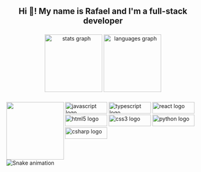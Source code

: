 <h2 align="center">Hi 👋! My name is Rafael and I'm a full-stack developer</h2>

###

<div align="center">
  <img src="https://github-readme-stats.vercel.app/api?hide_title=false&hide_rank=false&show_icons=true&include_all_commits=true&count_private=true&disable_animations=false&theme=dracula&locale=en&hide_border=false&username=rafaluck46" height="150" alt="stats graph"  />
  <img src="https://github-readme-stats.vercel.app/api/top-langs?locale=en&hide_title=false&layout=compact&card_width=320&langs_count=5&theme=dracula&hide_border=false&username=rafaluck46" height="150" alt="languages graph"  />
</div>

###

<img align="left" height="150" src="http://3.bp.blogspot.com/-FN1shmkWzPI/VQ8dzclLIuI/AAAAAAAAOiY/77kGPR2D4Cc/s1600/8%2Bbit%2B1.gif"  />

###

<div align="left">
  <img src="https://cdn.jsdelivr.net/gh/devicons/devicon/icons/javascript/javascript-original.svg" height="30" width="110" alt="javascript logo"  />
  <img src="https://cdn.jsdelivr.net/gh/devicons/devicon/icons/typescript/typescript-plain.svg" height="30" width="110" alt="typescript logo"  />
  <img src="https://cdn.jsdelivr.net/gh/devicons/devicon/icons/react/react-original.svg" height="30" width="110" alt="react logo"  />
  <img src="https://cdn.jsdelivr.net/gh/devicons/devicon/icons/html5/html5-original.svg" height="30" width="110" alt="html5 logo"  />
  <img src="https://cdn.jsdelivr.net/gh/devicons/devicon/icons/css3/css3-original.svg" height="30" width="110" alt="css3 logo"  />
  <img src="https://cdn.jsdelivr.net/gh/devicons/devicon/icons/python/python-original.svg" height="30" width="110" alt="python logo"  />
  <img src="https://cdn.jsdelivr.net/gh/devicons/devicon/icons/csharp/csharp-original.svg" height="30" width="110" alt="csharp logo"  />
</div>

###

<br clear="both">

<img href="https://raw.githubusercontent.com/rafaluck46/blob/output/snake.svg" alt="Snake animation" />

###
